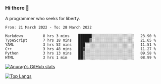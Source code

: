 ### Hi there 👋

<!--
**shejialuo/shejialuo** is a ✨ _special_ ✨ repository because its `README.md` (this file) appears on your GitHub profile.

Here are some ideas to get you started:

- 🔭 I’m currently working on ...
- 🌱 I’m currently learning ...
- 👯 I’m looking to collaborate on ...
- 🤔 I’m looking for help with ...
- 💬 Ask me about ...
- 📫 How to reach me: ...
- 😄 Pronouns: ...
- ⚡ Fun fact: ...
-->

A programmer who seeks for liberty.

<!--START_SECTION:waka-->

```text
From: 21 March 2022 - To: 28 March 2022

Markdown         8 hrs 3 mins    ██████░░░░░░░░░░░░░░░░░░░   23.90 %
TypeScript       7 hrs 18 mins   █████▒░░░░░░░░░░░░░░░░░░░   21.65 %
YAML             3 hrs 52 mins   ███░░░░░░░░░░░░░░░░░░░░░░   11.51 %
C++              3 hrs 48 mins   ██▓░░░░░░░░░░░░░░░░░░░░░░   11.27 %
Python           3 hrs 13 mins   ██▒░░░░░░░░░░░░░░░░░░░░░░   09.58 %
HTML             3 hrs 1 min     ██▒░░░░░░░░░░░░░░░░░░░░░░   08.99 %
```

<!--END_SECTION:waka-->

[![Anurag's GitHub stats](https://github-readme-stats.vercel.app/api?username=shejialuo&show_icons=true&theme=dracula)](https://github.com/anuraghazra/github-readme-stats)

[![Top Langs](https://github-readme-stats.vercel.app/api/top-langs/?username=shejialuo&layout=compact&hide=javascript,html,css,typescript,tex)](https://github.com/anuraghazra/github-readme-stats)
